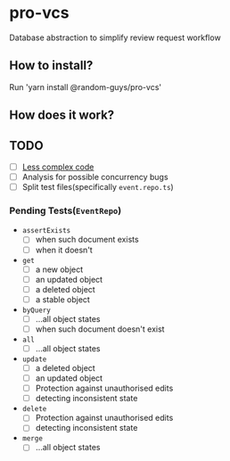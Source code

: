 # pro-vcs

Database abstraction to simplify review request workflow

## How to install?
Run 'yarn install @random-guys/pro-vcs'

## How does it work?

## TODO

- [ ] [Less complex code](https://dave.cheney.net/2019/07/09/clear-is-better-than-clever)
- [ ] Analysis for possible concurrency bugs
- [ ] Split test files(specifically `event.repo.ts`)

### Pending Tests(`EventRepo`)

- `assertExists`
  - [ ] when such document exists
  - [ ] when it doesn't
- `get`
  - [ ] a new object
  - [ ] an updated object
  - [ ] a deleted object
  - [ ] a stable object
- `byQuery`
  - [ ] ...all object states
  - [ ] when such document doesn't exist
- `all`
  - [ ] ...all object states
- `update`
  - [ ] a deleted object
  - [ ] an updated object
  - [ ] Protection against unauthorised edits
  - [ ] detecting inconsistent state
- `delete`
  - [ ] Protection against unauthorised edits
  - [ ] detecting inconsistent state
- `merge`
  - [ ] ...all object states
